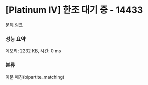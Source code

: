 # [Platinum IV] 한조 대기 중 - 14433 

[문제 링크](https://www.acmicpc.net/problem/14433) 

### 성능 요약

메모리: 2232 KB, 시간: 0 ms

### 분류

이분 매칭(bipartite_matching)

